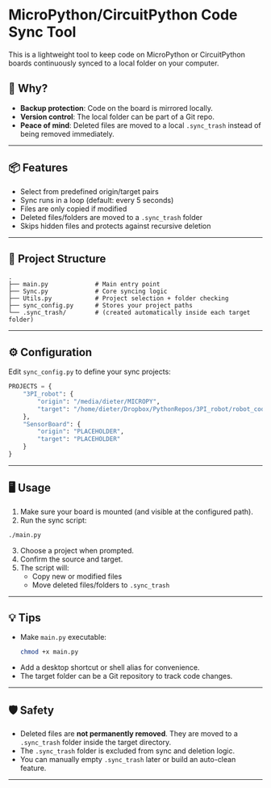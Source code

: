 # MicroPython/CircuitPython Code Sync Tool

This is a lightweight tool to keep code on MicroPython or CircuitPython boards continuously synced to a local folder on your computer.

## 🚀 Why?

- **Backup protection**: Code on the board is mirrored locally.
- **Version control**: The local folder can be part of a Git repo.
- **Peace of mind**: Deleted files are moved to a local `.sync_trash` instead of being removed immediately.

---

## 📦 Features

- Select from predefined origin/target pairs
- Sync runs in a loop (default: every 5 seconds)
- Files are only copied if modified
- Deleted files/folders are moved to a `.sync_trash` folder
- Skips hidden files and protects against recursive deletion

---

## 📁 Project Structure

```
.
├── main.py             # Main entry point
├── Sync.py             # Core syncing logic
├── Utils.py            # Project selection + folder checking
├── sync_config.py      # Stores your project paths
└── .sync_trash/        # (created automatically inside each target folder)
```

---

## ⚙️ Configuration

Edit `sync_config.py` to define your sync projects:

```python
PROJECTS = {
    "3PI_robot": {
        "origin": "/media/dieter/MICROPY",
        "target": "/home/dieter/Dropbox/PythonRepos/3PI_robot/robot_code"
    },
    "SensorBoard": {
        "origin": "PLACEHOLDER",
        "target": "PLACEHOLDER"
    }
}
```

---

## 🖥️ Usage

1. Make sure your board is mounted (and visible at the configured path).
2. Run the sync script:

```bash
./main.py
```

3. Choose a project when prompted.
4. Confirm the source and target.
5. The script will:
   - Copy new or modified files
   - Move deleted files/folders to `.sync_trash`

---

## 💡 Tips

- Make `main.py` executable:
  ```bash
  chmod +x main.py
  ```
- Add a desktop shortcut or shell alias for convenience.
- The target folder can be a Git repository to track code changes.

---

## 🛡️ Safety

- Deleted files are **not permanently removed**. They are moved to a `.sync_trash` folder inside the target directory.
- The `.sync_trash` folder is excluded from sync and deletion logic.
- You can manually empty `.sync_trash` later or build an auto-clean feature.

---
